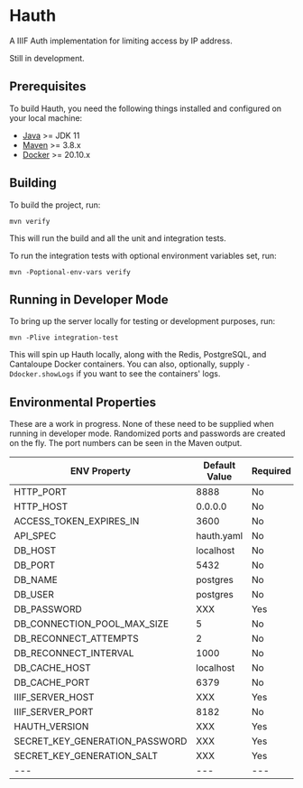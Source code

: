# Hauth

A IIIF Auth implementation for limiting access by IP address.

Still in development.

## Prerequisites

To build Hauth, you need the following things installed and configured on your local machine:

* [Java](https://adoptopenjdk.net/) &gt;= JDK 11
* [Maven](https://maven.apache.org/download.cgi) &gt;= 3.8.x
* [Docker](https://www.docker.com/products/container-runtime) &gt;= 20.10.x

## Building

To build the project, run:

    mvn verify

This will run the build and all the unit and integration tests.

To run the integration tests with optional environment variables set, run:

    mvn -Poptional-env-vars verify

## Running in Developer Mode

To bring up the server locally for testing or development purposes, run:

    mvn -Plive integration-test

This will spin up Hauth locally, along with the Redis, PostgreSQL, and Cantaloupe Docker containers. You can also, optionally, supply `-Ddocker.showLogs` if you want to see the containers' logs.

## Environmental Properties

These are a work in progress. None of these need to be supplied when running in developer mode. Randomized ports and passwords are created on the fly. The port numbers can be seen in the Maven output.

| ENV Property | Default Value | Required |
| --- | --- | --- |
| HTTP_PORT | 8888 | No |
| HTTP_HOST | 0.0.0.0 | No |
| ACCESS_TOKEN_EXPIRES_IN | 3600 | No |
| API_SPEC | hauth.yaml | No |
| DB_HOST | localhost | No |
| DB_PORT | 5432 | No |
| DB_NAME | postgres | No |
| DB_USER | postgres | No |
| DB_PASSWORD | XXX | Yes |
| DB_CONNECTION_POOL_MAX_SIZE | 5 | No |
| DB_RECONNECT_ATTEMPTS | 2 | No |
| DB_RECONNECT_INTERVAL | 1000 | No |
| DB_CACHE_HOST | localhost | No |
| DB_CACHE_PORT | 6379 | No |
| IIIF_SERVER_HOST | XXX | Yes |
| IIIF_SERVER_PORT | 8182 | No |
| HAUTH_VERSION | XXX | Yes |
| SECRET_KEY_GENERATION_PASSWORD | XXX | Yes |
| SECRET_KEY_GENERATION_SALT | XXX | Yes |
| --- | --- | --- |
